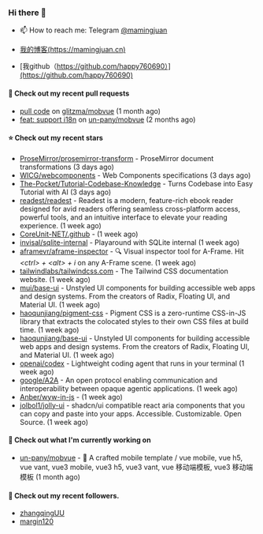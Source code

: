 ### Hi there 👋

- 📫 How to reach me: Telegram [@mamingjuan](https://t.me/mamingjuan)

- [我的博客(https://mamingjuan.cn)](https://mamingjuan.cn)
- [我github（https://github.com/happy760690）](https://github.com/happy760690)

#### 🔨 Check out my recent pull requests

- [pull code](https://github.com/glitzma/mobvue/pull/1) on [glitzma/mobvue](https://github.com/glitzma/mobvue) (1 month ago)
- [feat: support i18n](https://github.com/un-pany/mobvue/pull/5) on [un-pany/mobvue](https://github.com/un-pany/mobvue) (2 months ago)

#### ⭐ Check out my recent stars

- [ProseMirror/prosemirror-transform](https://github.com/ProseMirror/prosemirror-transform) - ProseMirror document transformations (3 days ago)
- [WICG/webcomponents](https://github.com/WICG/webcomponents) - Web Components specifications (3 days ago)
- [The-Pocket/Tutorial-Codebase-Knowledge](https://github.com/The-Pocket/Tutorial-Codebase-Knowledge) - Turns Codebase into Easy Tutorial with AI (3 days ago)
- [readest/readest](https://github.com/readest/readest) - Readest is a modern, feature-rich ebook reader designed for avid readers offering seamless cross-platform access, powerful tools, and an intuitive interface to elevate your reading experience. (1 week ago)
- [CoreUnit-NET/.github](https://github.com/CoreUnit-NET/.github) -  (1 week ago)
- [invisal/sqlite-internal](https://github.com/invisal/sqlite-internal) - Playaround with SQLite internal (1 week ago)
- [aframevr/aframe-inspector](https://github.com/aframevr/aframe-inspector) - :mag: Visual inspector tool for A-Frame. Hit *&lt;ctrl&gt; &#43; &lt;alt&gt; &#43; i* on any A-Frame scene. (1 week ago)
- [tailwindlabs/tailwindcss.com](https://github.com/tailwindlabs/tailwindcss.com) - The Tailwind CSS documentation website. (1 week ago)
- [mui/base-ui](https://github.com/mui/base-ui) - Unstyled UI components for building accessible web apps and design systems. From the creators of Radix, Floating UI, and Material UI. (1 week ago)
- [haoqunjiang/pigment-css](https://github.com/haoqunjiang/pigment-css) - Pigment CSS is a zero-runtime CSS-in-JS library that extracts the colocated styles to their own CSS files at build time. (1 week ago)
- [haoqunjiang/base-ui](https://github.com/haoqunjiang/base-ui) - Unstyled UI components for building accessible web apps and design systems. From the creators of Radix, Floating UI, and Material UI. (1 week ago)
- [openai/codex](https://github.com/openai/codex) - Lightweight coding agent that runs in your terminal (1 week ago)
- [google/A2A](https://github.com/google/A2A) - An open protocol enabling communication and interoperability between opaque agentic applications. (1 week ago)
- [Anber/wyw-in-js](https://github.com/Anber/wyw-in-js) -  (1 week ago)
- [jolbol1/jolly-ui](https://github.com/jolbol1/jolly-ui) - shadcn/ui compatible react aria components that you can copy and paste into your apps. Accessible. Customizable. Open Source. (1 week ago)

#### 👷 Check out what I'm currently working on

- [un-pany/mobvue](https://github.com/un-pany/mobvue) - 📱 A crafted mobile template / vue mobile, vue h5, vue vant, vue3 mobile, vue3 h5, vue3 vant, vue 移动端模板, vue3 移动端模板 (1 month ago)

#### 👯 Check out my recent followers.

- [zhangqingUU](https://github.com/zhangqingUU)
- [margin120](https://github.com/margin120)
